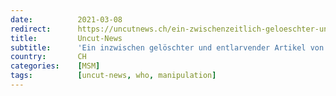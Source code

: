 ```yaml
---
date:          2021-03-08
redirect:      https://uncutnews.ch/ein-zwischenzeitlich-geloeschter-und-entlarvender-artikel-von-forbes-von-2010-warum-hat-die-who-eine-pandemie-vorgetaeuscht/
title:         Uncut-News
subtitle:      'Ein inzwischen gelöschter und entlarvender Artikel von Forbes im 2010 über die WHO: "Warum wurde eine Pandemie vorgetäuscht?"'
country:       CH
categories:    [MSM]
tags:          [uncut-news, who, manipulation]
---
```

